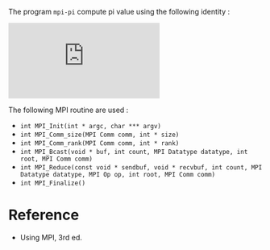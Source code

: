 The program `mpi-pi` compute pi value using the following identity :

![](https://latex.codecogs.com/gif.latex?%5Cint_0%5E1%5Cfrac%7B4%7D%7B1&plus;x%5E2%7D%5C%2C%5Cmathrm%7Bd%7Dx%20%3D%20%5Cpi)

The following MPI routine are used :

* `int MPI_Init(int * argc, char *** argv)`
* `int MPI_Comm_size(MPI Comm comm, int * size)`
* `int MPI_Comm_rank(MPI Comm comm, int * rank)`
* `int MPI_Bcast(void * buf, int count, MPI Datatype datatype, int root, MPI Comm comm)`
* `int MPI_Reduce(const void * sendbuf, void * recvbuf, int count, MPI Datatype datatype, MPI Op op, int root, MPI Comm comm)`
* `int MPI_Finalize()`

# Reference 

* Using MPI, 3rd ed.
